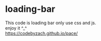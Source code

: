 # loading-bar
This code is loading bar only use css and js.<br>
enjoy it ^_^ <br>
https://codebyzach.github.io/pace/
